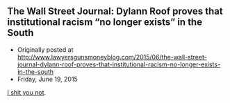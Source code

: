 ## The Wall Street Journal: Dylann Roof proves that institutional racism “no longer exists” in the South

 * Originally posted at http://www.lawyersgunsmoneyblog.com/2015/06/the-wall-street-journal-dylann-roof-proves-that-institutional-racism-no-longer-exists-in-the-south
 * Friday, June 19, 2015

[I shit you not](http://www.salon.com/2015/06/19/wall\_street\_journal\_please\_ignore\_the\_confederate\_flag\_on\_the\_south\_carolina\_capitol\_institutionalized\_racism\_no\_longer\_exists\_in\_the\_south/).